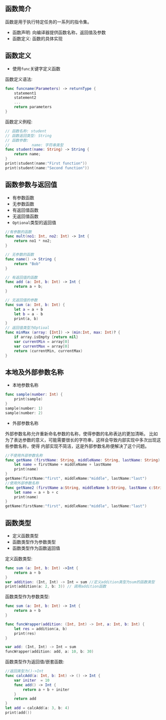 ## 函数简介 #

函数是用于执行特定任务的一系列的指令集。
* 函数声明: 向编译器提供函数名称，返回值及参数
* 函数定义: 函数的具体实现

## 函数定义

* 使用`func`关键字定义函数

函数定义语法:
```swift
func funcname(Parameters) -> returnType {
    statement1
    statement2
    ...
    return parameters
}
```

函数定义例程:

```swift
// 函数名称: student
// 函数返回类型: String
// 函数参数: 
//          name: 字符串类型
func student(name: String) -> String {
    return name;
}
print(student(name:"First function"))
print(student(name:"Second function"))
```

## 函数参数与返回值

* 有参数函数
* 无参数函数
* 有返回值函数
* 无返回值函数
* `Optional`类型的返回值

```swift
//有参数的函数
func mult(no1: Int, no2: Int) -> Int {
    return no1 * no2;
}

// 无参数的函数
func name() -> String {
    return "Bob"
}

// 有返回值的函数
func add (a: Int, b: Int) -> Int {
    return a + b;
}

// 无返回值的参数
func sum (a: Int, b: Int) {
    let a = a + b
    let b = a - b
    print(a, b)
}
// 返回值类型为Optioal
func minMax (array: [Int]) -> (min:Int, max: Int)? {
    if array.isEmpty {return nil}
    var currentMin = array[0]
    var currentMax = array[0]
    return (currentMin, currentMax)
}
```

## 本地及外部参数名称

* 本地参数名称

```swift
func sample(number: Int) {
    print(sample)
}
sample(number: 1)
sample(number: 2)
```

* 外部参数名称

外部参数名称允许重新命名参数的名称，使得参数的名称表达的更加清晰。
比如为了表达参数的意义，可能需要很长的字符串，这样会导致内部实现中多次出现这些参数名称，使得
内部实现不简洁，这是外部参数名称便解决了这个问题。

```swift
//不使用外部参数名称
func getName (firstName: String, middleName: String, lastName: String) {
    let name = firstName + middleName + lastName
    print(name)
}
getName(firstName:"first", middleName:"middle", lastName:"last")
//使用外部参数名称
func getName2 (firstName a:String, middleName b:String, lastName c:String) {
    let name = a + b + c
    print(name)
}
getName(firstName:"first", middleName:"middle", lastName:"last")
```
## 函数类型

* 定义函数类型
* 函数类型作为参数类型
* 函数类型作为函数返回值

定义函数类型:

```swift
func sum (a: Int, b: Int) ->Int {
    return a + b
}
var addition: (Int, Int) -> Int = sum //定义addition类型为sum的函数类型
print(addition(a: 2, b: 3)) // 调用addition函数
```

函数类型作为参数类型:

```swift
func sum (a: Int, b: Int) -> Int {
    return a + b
}

func funcWrapper(addition: (Int, Int) -> Int, a: Int, b: Int) {
    let res = addition(a, b)
    print(res)
}

var add: (Int, Int) -> Int = sum
funcWrapper(addition: add, a: 10, b: 30)
```

函数类型作为返回值/嵌套函数:

```swift
//返回类型为()->Int
func calcAdd(a: Int, b: Int) -> () -> Int {
    var initer  = 10
    func add() -> Int {
        return a + b + initer
    }
    return add
}
let add = calcAdd(a: 3, b: 4)
print(add())
```
